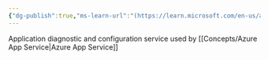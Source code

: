 ```yaml
---
{"dg-publish":true,"ms-learn-url":"(https://learn.microsoft.com/en-us/azure/app-service/resources-kudu)","github-url":"https://github.com/projectkudu/kudu/wiki","tags":["concept/SRE/cloud/azure"],"permalink":"/concepts/kudu/","dgPassFrontmatter":true}
---
```


Application diagnostic and configuration service used by [[Concepts/Azure App Service\|Azure App Service]] 